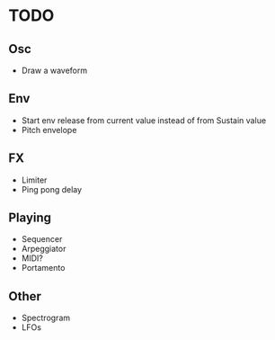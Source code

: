 # TODO

## Osc

- Draw a waveform

## Env

- Start env release from current value instead of from Sustain value
- Pitch envelope

## FX

- Limiter
- Ping pong delay

## Playing

- Sequencer
- Arpeggiator
- MIDI?
- Portamento

## Other

- Spectrogram
- LFOs
